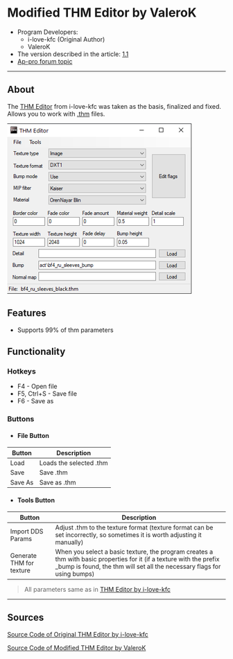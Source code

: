 # Modified THM Editor by ValeroK

- Program Developers:
  - i-love-kfc (Original Author)
  - ValeroK
- The version described in the article: [1.1](https://github.com/VaIeroK/THM-Editor/releases/tag/1.1)
- [Ap-pro forum topic](https://ap-pro.ru/forums/topic/3551-thm-editor-v10)

___

## About

The [THM Editor](thm-editor-by-i-love-kfc.md) from i-love-kfc was taken as the basis, finalized and fixed. Allows you to work with [.thm](../../main-folders-and-files/file-formats/thm.md) files.

![thm-editor-by-valerok centered](modding-tools-images/thm-editor-by-valerok.png)

## Features

- Supports 99% of thm parameters

## Functionality

### Hotkeys

- F4 - Open file
- F5, Ctrl+S - Save file
- F6 - Save as

### Buttons

- #### File Button

| Button | Description |
---|---|
| Load | Loads the selected .thm |
| Save | Save .thm |
| Save As | Save as .thm |

- #### Tools Button

| Button | Description |
---|---|
| Import DDS Params | Adjust .thm to the texture format (texture format can be set incorrectly, so sometimes it is worth adjusting it manually) |
| Generate THM for texture | When you select a basic texture, the program creates a thm with basic properties for it (if a texture with the prefix _bump is found, the thm will set all the necessary flags for using bumps) |

> All parameters same as in [THM Editor by i-love-kfc](thm-editor-by-i-love-kfc.md)

___

## Sources

[Source Code of Original THM Editor by i-love-kfc](https://gitlab.com/i-love-kfc/thm-editor/)

[Source Code of Modified THM Editor by ValeroK](https://github.com/VaIeroK/THM-Editor)
